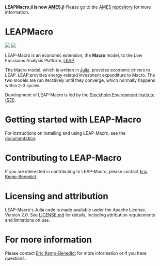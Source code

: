**LEAPMacro.jl is now [AMES.jl](https://github.com/sei-international/AMES.jl)** Please go to the [AMES repository](https://github.com/sei-international/AMES.jl) for more information.

# LEAPMacro

[![](https://img.shields.io/badge/docs-stable-blue.svg)](https://sei-international.github.io/LEAPMacro.jl/stable)
[![](https://img.shields.io/badge/docs-dev-blue.svg)](https://sei-international.github.io/LEAPMacro.jl/dev)

LEAP-Macro is an economic extension, the **Macro** model, to the Low Emissions Analysis Platform, [LEAP](https://leap.sei.org/).

The Macro model, which is written in [Julia](https://julialang.org/), provides economic drivers to LEAP. LEAP provides energy-related investment expenditure to Macro. The two models are run iteratively until they converge, which normally happens within 2-3 cycles.

Development of LEAP-Macro is led by the [Stockholm Environment Institute (SEI)](https://www.sei.org/).

# Getting started with LEAP-Macro

For instructions on installing and using LEAP-Macro, see the [documentation](https://sei-international.github.io/LEAPMacro.jl/).

# Contributing to LEAP-Macro

If you are interested in contributing to LEAP-Macro, please contact [Eric Kemp-Benedict](https://www.sei.org/people/eric-kemp-benedict/).

# Licensing and attribution

LEAP-Macro's Julia code is made available under the Apache License, Version 2.0. See [LICENSE.md](LICENSE.md) for details, including attribution requirements and limitations on use.

# For more information

Please contact [Eric Kemp-Benedict](https://www.sei.org/people/eric-kemp-benedict/) for more information or if you have questions.
